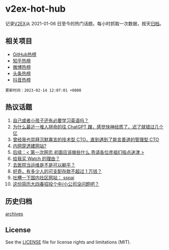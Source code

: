 # v2ex-hot-hub

 记录[V2EX](https://www.v2ex.com/)从 2021-01-06 日至今的热门话题。每小时抓取一次数据，按天[归档](archives)。
 
 ## 相关项目

- [GitHub热榜](https://github.com/it985/github-hot-hub)
- [知乎热榜](https://github.com/it985/zhihu-hot-hub)
- [微博热榜](https://github.com/it985/weibo-hot-hub)
- [头条热榜](https://github.com/it985/toutiao-hot-hub)
- [抖音热榜](https://github.com/it985/douyin-hot-hub)


 `更新时间：2023-02-14 12:07:01 +0800`

## 热议话题

1. [自己或者小孩子还有必要学习英语吗？](https://www.v2ex.com/t/915886)
1. [为什么最近一堆人拼命的往 ChatGPT 蹭，感觉快神经质了，迟了就错过几个亿](https://www.v2ex.com/t/915690)
1. [曾经我也崇拜沉默寡言的技术型 CTO，直到遇到了能言善道的管理型 CTO](https://www.v2ex.com/t/915723)
1. [内网穿透建网站?](https://www.v2ex.com/t/915697)
1. [后续：< 第一次网恋,初面应该做些什么,恳请各位彦祖们指点迷津 >](https://www.v2ex.com/t/915727)
1. [给我买 Watch 的理由？](https://www.v2ex.com/t/915651)
1. [去医院当运维是不是可以躺平？](https://www.v2ex.com/t/915663)
1. [好奇，有多少人的可支配存款不超过 1 万钱？](https://www.v2ex.com/t/915875)
1. [吐槽一下国内社区网站： sspai](https://www.v2ex.com/t/915913)
1. [这份简历大四春招投个中/小公司没问题吧？](https://www.v2ex.com/t/915821)

## 历史归档

[archives](archives)

## License

See the [LICENSE](LICENSE) file for license rights and limitations (MIT).
